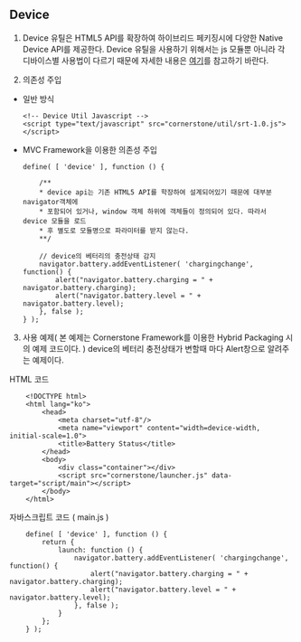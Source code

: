 <!--
layout: 'post'
section: 'Cornerstone Framework'
title: '단말 API'
outline: 'Device 유틸은 HTML5 API를 확장하여 하이브리드 페키징시에 다양한 Native Device API를 제공한다 Device 유틸을 사용하기 위해서는 js 모듈뿐 아니라 각 디바이스별 사용법이 다르기 때문에 자세한 내용은 여기를 참고하기 바란다...'
date: '2012-11-16'
tagstr: 'utility'
order: '[5, 1, 2]'
thumbnail: '5.1.02.device_API.png'
-->

Device
------
1)	Device 유틸은 HTML5 API를 확장하여 하이브리드 페키징시에 다양한 Native Device API를 제공한다.
    Device 유틸을 사용하기 위해서는 js 모듈뿐 아니라 각 디바이스별 사용법이 다르기 때문에 자세한 내용은
    [여기](RT_1_basic_structure.html)를 참고하기 바란다.

2)	의존성 주입 

-	일반 방식

		<!-- Device Util Javascript -->
		<script type="text/javascript" src="cornerstone/util/srt-1.0.js"></script>

-	MVC Framework을 이용한 의존성 주입
		
		define( [ 'device' ], function () {
			
			/**
			* device api는 기존 HTML5 API를 학장하여 설계되어있기 때문에 대부분 navigator객체에
			* 포함되어 있거나, window 객체 하위에 객체들이 정의되어 있다. 따라서 device 모듈을 로드
			* 후 별도로 모듈명으로 파라미터를 받지 않는다.
			**/

			// device의 베터리의 충전상태 감지
			navigator.battery.addEventListener( 'chargingchange', function() {
				alert("navigator.battery.charging = " + navigator.battery.charging);
				alert("navigator.battery.level = " + navigator.battery.level);
			}, false );
		} );

3) 사용 예제( 본 예제는 Cornerstone Framework를 이용한 Hybrid Packaging 시의 예제 코드이다. )
device의 베터리 충전상태가 변할때 마다 Alert창으로 알려주는 예제이다.

HTML 코드

```
	<!DOCTYPE html>
	<html lang="ko">
	    <head>
	        <meta charset="utf-8"/>
	        <meta name="viewport" content="width=device-width, initial-scale=1.0">
	        <title>Battery Status</title>
	    </head>
	    <body>
	        <div class="container"></div>
	        <script src="cornerstone/launcher.js" data-target="script/main"></script> 
	    </body>
	</html>
```

자바스크립트 코드 ( main.js )

```
	define( [ 'device' ], function () {
		return {
			launch: function () {
				navigator.battery.addEventListener( 'chargingchange', function() {
					alert("navigator.battery.charging = " + navigator.battery.charging);
					alert("navigator.battery.level = " + navigator.battery.level);
				}, false );
			}
		};
	} );
```